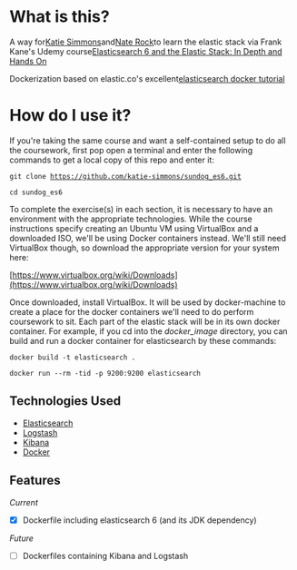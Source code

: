 # What is this?
A way for[Katie Simmons](https://github.com/katie-simmons)and[Nate Rock](https://github.com/rockhowse)to learn 
the elastic stack via Frank Kane's Udemy course[Elasticsearch 6 and the Elastic Stack: In Depth and Hands On](https://www.udemy.com/elasticsearch-6-and-elastic-stack-in-depth-and-hands-on)

Dockerization based on elastic.co's excellent[elasticsearch docker tutorial](https://www.elastic.co/blog/how-to-make-a-dockerfile-for-elasticsearch)

# How do I use it?
If you're taking the same course and want a self-contained setup to do all the coursework, first pop open a terminal and
enter the following commands to get a local copy of this repo and enter it:

<code>git clone https://github.com/katie-simmons/sundog_es6.git</code>

<code>cd sundog_es6</code>

To complete the exercise(s) in each section, it is necessary to have an environment with the appropriate technologies.
While the course instructions specify creating an Ubuntu VM using VirtualBox and a downloaded ISO, we'll be using Docker 
containers instead. We'll still need VirtualBox though, so download the appropriate version for your system here:

[https://www.virtualbox.org/wiki/Downloads](https://www.virtualbox.org/wiki/Downloads)

Once downloaded, install VirtualBox. It will be used by docker-machine to create a place for the docker containers 
we'll need to do perform coursework to sit. Each part of the elastic stack will be in its own docker container. 
For example, if you cd into the *docker_image* directory, you can build and run a docker container for elasticsearch by 
these commands:

<code>docker build -t elasticsearch .</code>

<code>docker run --rm -tid -p 9200:9200 elasticsearch</code>

## <a name="technologiesused"></a>Technologies Used
- [Elasticsearch](https://www.elastic.co/products/elasticsearch)
- [Logstash](https://www.elastic.co/products/logstash/)
- [Kibana](https://www.elastic.co/products/kibana)
- [Docker](https://www.docker.com/)

## <a name="features"></a>Features

*Current*

- [X] Dockerfile including elasticsearch 6 (and its JDK dependency)

*Future*

- [ ] Dockerfiles containing Kibana and Logstash

